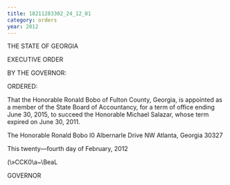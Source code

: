 ```yaml
---
title: 18211283302_24_12_01
category: orders
year: 2012
---
```

 

THE STATE OF GEORGIA

EXECUTIVE ORDER

BY THE GOVERNOR:

ORDERED:

That the Honorable Ronald Bobo of Fulton County, Georgia, is
appointed as a member of the State Board of Accountancy, for a
term of office ending June 30, 2015, to succeed the Honorable
Michael Salazar, whose term expired on June 30, 2011.

The Honorable Ronald Bobo
l0 Albernarle Drive NW
Atlanta, Georgia 30327

This twenty—fourth day of February, 2012

\(\»CCK0\a~\BeaL

GOVERNOR

